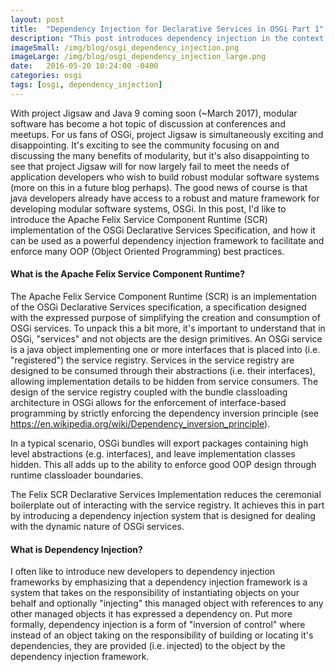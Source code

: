 ```yaml
---
layout: post
title:  "Dependency Injection for Declarative Services in OSGi Part 1"
description: "This post introduces dependency injection in the context of the OSGi Declarative Services Specification."
imageSmall: /img/blog/osgi_dependency_injection.png
imageLarge: /img/blog/osgi_dependency_injection_large.png
date:   2016-05-20 10:24:00 -0400
categories: osgi
tags: [osgi, dependency_injection]
---
```


With project Jigsaw and Java 9 coming soon (~March 2017), modular software has become a hot topic of discussion at conferences and meetups. 
For us fans of OSGi, project Jigsaw is simultaneously exciting and disappointing. It's exciting to see the community focusing on and discussing 
the many benefits of modularity, but it's also disappointing to see that project Jigsaw will for now largely fail to meet the needs of application developers
who wish to build robust modular software systems (more on this in a future blog perhaps). The good news of course is that java developers already have access to 
a robust and mature framework for developing modular software systems, OSGi. In this post, I'd like to introduce the Apache Felix Service Component 
Runtime (SCR) implementation of the OSGi Declarative Services Specification, and how it can be used as a powerful dependency injection framework to facilitate 
and enforce many OOP (Object Oriented Programming) best practices.

#### What is the Apache Felix Service Component Runtime?
The Apache Felix Service Component Runtime (SCR) is an implementation of the OSGi Declarative Services specification, a specification designed with the expressed purpose of 
simplifying the creation and consumption of OSGi services. To unpack this a bit more, it's important to understand that in OSGi, "services" and not objects are 
the design primitives. An OSGi service is a java object implementing one or more interfaces that is placed into (i.e. "registered") the service registry. Services in 
the service registry are designed to be consumed through their abstractions (i.e. their interfaces), allowing implementation details to be hidden 
from service consumers. The design of the service registry coupled with the bundle classloading architecture in OSGi allows for the enforcement of 
interface-based programming by strictly enforcing the dependency inversion principle (see https://en.wikipedia.org/wiki/Dependency_inversion_principle). 

In a typical scenario, OSGi bundles will export packages containing high level abstractions (e.g. interfaces), and leave implementation classes hidden. 
This all adds up to the ability to enforce good OOP design through runtime classloader boundaries.

The Felix SCR Declarative Services Implementation reduces the ceremonial boilerplate out of interacting with the service registry. It achieves this in part
by introducing a dependency injection system that is designed for dealing with the dynamic nature of OSGi services. 

#### What is Dependency Injection?
I often like to introduce new developers to dependency injection frameworks by emphasizing that a dependency injection framework is a system 
that takes on the responsibility of instantiating objects on your behalf and optionally "injecting" this managed object with references to any other 
managed objects it has expressed a dependency on. Put more formally, dependency injection is a form of "inversion of control" where instead 
of an object taking on the responsibility of building or locating it's dependencies, they are provided (i.e. injected) to the object by the dependency 
injection framework. 
